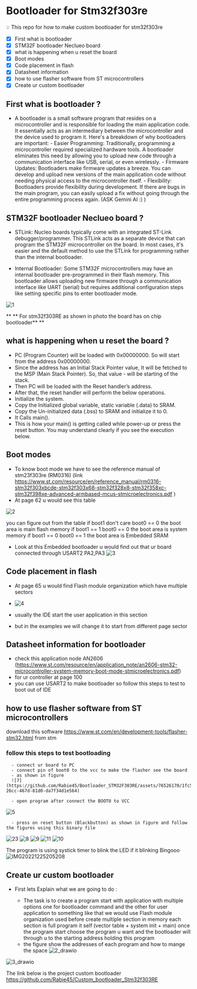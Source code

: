 # Bootloader for Stm32f303re

💡 This repo for how to make custom bootloader for stm32f303re

- [x] First what is bootloader
- [x] STM32F bootloader Neclueo board
- [x] what is happening when u reset the board
- [x] Boot modes
- [x] Code placement in flash
- [x] Datasheet information
- [x] how to use flasher software from ST microcontrollers
- [x] Create ur custom bootloader

## First what is bootloader ?

- A bootloader is a small software program that resides on a microcontroller and is responsible for loading the main application code. It essentially acts as an intermediary between the microcontroller and the device used to program it.
  Here's a breakdown of why bootloaders are important: - Easier Programming: Traditionally, programming a microcontroller required specialized hardware tools. A bootloader eliminates this need by allowing you to upload new code through a communication interface like USB, serial, or even wirelessly. - Firmware Updates: Bootloaders make firmware updates a breeze. You can develop and upload new versions of the main application code without needing physical access to the microcontroller itself. - Flexibility: Bootloaders provide flexibility during development. If there are bugs in the main program, you can easily upload a fix without going through the entire programming process again.
  (ASK Gemini AI :) )

## STM32F bootloader Neclueo board ?

- STLink: Nucleo boards typically come with an integrated ST-Link debugger/programmer. This STLink acts as a separate device that can program the STM32F microcontroller on the board. In most cases, it's easier and the default method to use the STLink for programming rather than the internal bootloader.

- Internal Bootloader: Some STM32F microcontrollers may have an internal bootloader pre-programmed in their flash memory. This bootloader allows uploading new firmware through a communication interface like UART (serial) but requires additional configuration steps like setting specific pins to enter bootloader mode.

![1](https://github.com/Rabie45/Bootloader_STM32F303RE/assets/76526170/d2cb15fe-9b27-4266-98c4-ca65f96a2851)

\*\* ** For stm32f303RE as shown in photo the board has on chip bootloader** \*\*

## what is happening when u reset the board ?

- PC (Program Counter) will be loaded with 0x00000000. So will start from the address 0x00000000.
- Since the address has an Initial Stack Pointer value, It will be fetched to the MSP (Main Stack Pointer). So, that value - will be starting of the stack.
- Then PC will be loaded with the Reset handler’s address.
- After that, the reset handler will perform the below operations.
- Initialize the system.
- Copy the Initialized global variable, static variable (.data) to SRAM.
- Copy the Un-initialized data (.bss) to SRAM and initialize it to 0.
- It Calls main().
- This is how your main() is getting called while power-up or press the reset button. You may understand clearly if you see the execution below.

## Boot modes

- To know boot mode we have to see the reference manual of stm23f303re (RM0316) (link https://www.st.com/resource/en/reference_manual/rm0316-stm32f303xbcde-stm32f303x68-stm32f328x8-stm32f358xc-stm32f398xe-advanced-armbased-mcus-stmicroelectronics.pdf )
- At page 62 u would see this table

![2](https://github.com/Rabie45/Bootloader_STM32F303RE/assets/76526170/d19503bc-05c8-4003-86bf-626f335991ab)

you can figure out from the table
if boot1 don't care boot0 == 0 the boot area is main flash memory
if boot1 == 1 boot0 == 0 the boot area is system memory
if boot1 == 0 boot0 == 1 the boot area is Embedded SRAM

- Look at this Embedded bootloader u would find out that ur board connected through USART2 PA2,PA3
  ![3](https://github.com/Rabie45/Bootloader_STM32F303RE/assets/76526170/3de06120-ec85-4ca0-8705-129d115c2c38)

## Code placement in flash

- At page 65 u would find Flash module organization which have multiple sectors
- ![4](https://github.com/Rabie45/Bootloader_STM32F303RE/assets/76526170/fc490712-8110-4c02-90d3-3c174caffeea)

- usually the IDE start the user application in this section

- but in the examples we will change it to start from different page sector

## Datasheet information for bootloader

- check this application node AN2606 (https://www.st.com/resource/en/application_note/an2606-stm32-microcontroller-system-memory-boot-mode-stmicroelectronics.pdf)
- for ur controller at page 100
- you can use USART2 to make bootloader so follow this steps to test to boot out of IDE

## how to use flasher software from ST microcontrollers

download this software https://www.st.com/en/development-tools/flasher-stm32.html from stm

### follow this steps to test bootloading

      - connect ur board to PC
      - connect pin of boot0 to the vcc to make the flasher see the board
      - as shown in figure
      ![7](https://github.com/Rabie45/Bootloader_STM32F303RE/assets/76526170/1fc5fa8e-26cc-467d-81d0-da7f34d1e564)

      - open program after connect the BOOT0 to VCC
     
![5](https://github.com/Rabie45/Bootloader_STM32F303RE/assets/76526170/e36a7712-8bf6-4d11-a6a8-ac2d3d193401)

      - press on reset button (Blackbutton) as shown in figure and follow the figures using this binary file

![23](https://github.com/Rabie45/Bootloader_STM32F303RE/assets/76526170/7a2716fd-82c9-411c-8852-df2eba535446)
![8](https://github.com/Rabie45/Bootloader_STM32F303RE/assets/76526170/1c56a108-cb49-42b1-9129-257be971670e)
![9](https://github.com/Rabie45/Bootloader_STM32F303RE/assets/76526170/db7a9e77-959f-4ff4-b12e-0fec7750f8bf)
![11](https://github.com/Rabie45/Bootloader_STM32F303RE/assets/76526170/d1645b88-897a-4d7b-a82d-309db4f19650)
![10](https://github.com/Rabie45/Bootloader_STM32F303RE/assets/76526170/622ff9d3-542d-4452-b228-df2113f0fad1)

The program is using systick timer to blink the LED if it blinking Bingooo
![IMG20221225205208](https://user-images.githubusercontent.com/76526170/209479323-8350920e-1ecf-4d79-b639-0b80fcf16598.gif)

## Create ur custom bootloader

- First lets Explain what we are going to do :

  - The task is to create a program start with application with multiple options one for bootloader command and the other for user application to something like that we would use Flash module organization used before create multiple section in memory each section is full program it self (vector table + system init + main) once the program start choose the program u want and the bootloader will through u to the starting address holding this program
  - the figure show the addresses of each program and how to mange the space
![2_drawio](https://github.com/Rabie45/Bootloader_STM32F303RE/assets/76526170/fcdc2f07-729f-4b89-b2b0-b3356bd0ade5)

![3_drawio](https://github.com/Rabie45/Bootloader_STM32F303RE/assets/76526170/32b13d89-d4e2-47d3-8c96-d2fc33a091bd)

  The link below is the project custom bootloader
https://github.com/Rabie45/Custom_bootloader_Stm32f303RE
  
